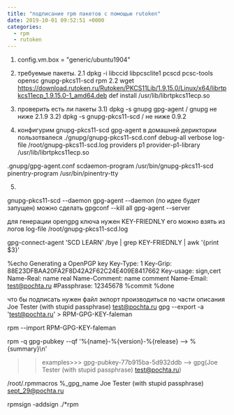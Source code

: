 ```yaml
---
title: "подписание rpm пакетов с помощью rutoken"
date: 2019-10-01 09:52:51 +0000
categories:
  - rpm 
  - rutoken
---
```


1) config.vm.box = "generic/ubuntu1904"
2) требуемые пакеты.
  2.1 dpkg -i libccid libpcsclite1 pcscd pcsc-tools opensc gnupg-pkcs11-scd  rpm
  2.2 wget https://download.rutoken.ru/Rutoken/PKCS11Lib/1.9.15.0/Linux/x64/librtpkcs11ecp_1.9.15.0-1_amd64.deb
           def install /usr/lib/librtpkcs11ecp.so
3) проверить есть ли пакеты 
  3.1) dpkg -s gnupg gpg-agent / gnupg не ниже 2.1.9
  3.2) dpkg -s gnupg-pkcs11-scd  / не ниже 0.9.2
  
4) конфигурим
   gnupg-pkcs11-scd
   gpg-agent
в домашней дериктории пользотвалеся 
./gnupg/gnupg-pkcs11-scd.conf
debug-all
verbose
log-file /root/gnupg-pkcs11-scd.log
providers p1
provider-p1-library /usr/lib/librtpkcs11ecp.so 


.gnupg/gpg-agent.conf
scdaemon-program /usr/bin/gnupg-pkcs11-scd
pinentry-program /usr/bin/pinentry-tty

5)
gnupg-pkcs11-scd --daemon
gpg-agent  --daemon (по идее будет запущен)  можно  сделать gpgconf --kill all
gpg-agent  --server

для генерации opengpg ключа нужен KEY-FRIEDNLY  его можно взять из логов log-file /root/gnupg-pkcs11-scd.log 

gpg-connect-agent  'SCD LEARN' /bye | grep KEY-FRIEDNLY  | awk '{print $3}'


%echo Generating a OpenPGP key
Key-Type: 1
Key-Grip: 88E23DFBAA20FA2F8D42A2F62C24E409E8417662
Key-usage: sign,cert
Name-Real: name real
Name-Comment: name comment
Name-Email: test@pochta.ru
#Passphrase: 12345678
%commit
%done

что бы подписать нужен файл экпорт производиться по части описания Joe Tester (with stupid passphrase) <test@pochta.ru>
gpg --export -a 'test@pochta.ru' > RPM-GPG-KEY-faleman

rpm --import RPM-GPG-KEY-faleman


rpm -q gpg-pubkey --qf '%{name}-%{version}-%{release} --> %{summary}\n'
   >>examples>>> gpg-pubkey-77b915ba-5d932ddb --> gpg(Joe Tester (with stupid passphrase) <test@pochta.ru>)


/root/.rpmmacros
%_gpg_name Joe Tester (with stupid passphrase) <sept_29@pochta.ru>

rpmsign -addsign ./*rpm

